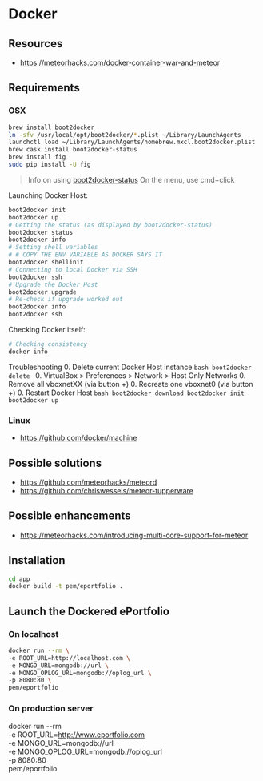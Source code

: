 # Docker
## Resources
* https://meteorhacks.com/docker-container-war-and-meteor

## Requirements
### OSX
```bash
brew install boot2docker
ln -sfv /usr/local/opt/boot2docker/*.plist ~/Library/LaunchAgents
launchctl load ~/Library/LaunchAgents/homebrew.mxcl.boot2docker.plist
brew cask install boot2docker-status
brew install fig
sudo pip install -U fig
```

> Info on using [boot2docker-status](https://github.com/nickgartmann/boot2docker-status)
> On the menu, use cmd+click

Launching Docker Host:
```bash
boot2docker init
boot2docker up
# Getting the status (as displayed by boot2docker-status)
boot2docker status
boot2docker info
# Setting shell variables
# # COPY THE ENV VARIABLE AS DOCKER SAYS IT
boot2docker shellinit
# Connecting to local Docker via SSH
boot2docker ssh
# Upgrade the Docker Host
boot2docker upgrade
# Re-check if upgrade worked out
boot2docker info
boot2docker ssh
```
Checking Docker itself:
```bash
# Checking consistency
docker info
```
Troubleshooting
0. Delete current Docker Host instance
    ```bash
    boot2docker delete
    ```
0. VirtualBox > Preferences > Network > Host Only Networks
0. Remove all vboxnetXX (via button +)
0. Recreate one vboxnet0 (via button +)
0. Restart Docker Host
    ```bash
    boot2docker download
    boot2docker init
    boot2docker up
    ```



### Linux
* https://github.com/docker/machine

## Possible solutions
* https://github.com/meteorhacks/meteord
* https://github.com/chriswessels/meteor-tupperware

## Possible enhancements
- https://meteorhacks.com/introducing-multi-core-support-for-meteor

## Installation
```bash
cd app
docker build -t pem/eportfolio .
```

## Launch the Dockered ePortfolio
### On localhost
```bash
docker run --rm \
-e ROOT_URL=http://localhost.com \
-e MONGO_URL=mongodb://url \
-e MONGO_OPLOG_URL=mongodb://oplog_url \
-p 8080:80 \
pem/eportfolio
```

### On production server
docker run --rm \
-e ROOT_URL=http://www.eportfolio.com \
-e MONGO_URL=mongodb://url \
-e MONGO_OPLOG_URL=mongodb://oplog_url \
-p 8080:80 \
pem/eportfolio
